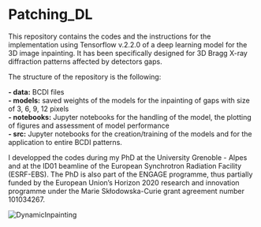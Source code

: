 # Patching_DL

This repository contains the codes and the instructions for the implementation using Tensorflow v.2.2.0 of a deep learning model for the 3D image inpainting. It has been specifically designed for 3D Bragg X-ray diffraction patterns affected by detectors gaps. 

The structure of the repository is the following:  

**- data:** BCDI files  
**- models:** saved weights of the models for the inpainting of gaps with size of 3, 6, 9, 12 pixels  
**- notebooks:** Jupyter notebooks for the handling of the model, the plotting of figures and assessment of model performance  
**- src:** Jupyter notebooks for the creation/training of the models and for the application to entire BCDI patterns.


I developped the codes during my PhD at the University Grenoble - Alpes and at the ID01 beamline of the European Synchrotron Radiation Facility (ESRF-EBS). The PhD is also part of the ENGAGE programme, thus partially funded by the European Union’s Horizon 2020 research and innovation programme under the Marie Skłodowska-Curie grant agreement number 101034267.


![DynamicInpainting](https://github.com/matteomasto/Patching_DL/assets/137916908/488002d2-f21f-45c1-8f8c-27de0e93057f)
